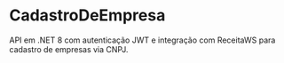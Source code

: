 # CadastroDeEmpresa

API em .NET 8 com autenticação JWT e integração com ReceitaWS para cadastro de empresas via CNPJ.
